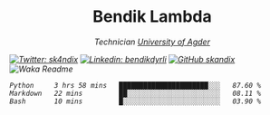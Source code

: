 <h1 align="center"> Bendik Lambda </h1>
<p align="center"><em>Technician <a href="http://www.uia.no">University of Agder</a></p>



[![Twitter: sk4ndix](https://img.shields.io/twitter/follow/sk4ndix?style=social)](https://twitter.com/sk4ndix)
[![Linkedin: bendikdyrli](https://img.shields.io/badge/-bendikdyrli-blue?style=flat-square&logo=Linkedin&logoColor=white&link=https://www.linkedin.com/in/bendikdyrli/)](https://www.linkedin.com/in/bendikdyrli/)
[![GitHub skandix](https://img.shields.io/github/followers/skandix?label=follow&style=social)](https://github.com/skandix)
![Waka Readme](https://github.com/skandix/skandix/workflows/Waka%20Readme/badge.svg)


<!--START_SECTION:waka-->
```text
Python     3 hrs 58 mins   ██████████████████████░░░   87.60 % 
Markdown   22 mins         ██░░░░░░░░░░░░░░░░░░░░░░░   08.11 % 
Bash       10 mins         █░░░░░░░░░░░░░░░░░░░░░░░░   03.90 % 
```
<!--END_SECTION:waka-->
